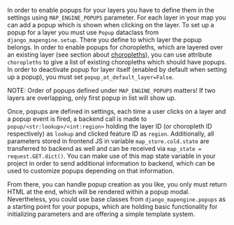 In order to enable popups for your layers you have to define them in the settings using `MAP_ENGINE_POPUPS` parameter.
For each layer in your map you can add a popup which is shown when clicking on the layer.
To set up a popup for a layer you must use `Popup` dataclass from `django_mapengine.setup`. 
There you define to which layer the popup belongs. 
In order to enable popups for choropleths, which are layered over an existing layer (see section about [choropleths](./CHOROPLETHS.md)),
you can use attribute `choropleths` to give a list of existing choropleths which should have popups. 
In order to deactivate popup for layer itself (enabled by default when setting up a popup), you must set `popup_at_default_layer=False`.  

NOTE: Order of popups defined under `MAP_ENGINE_POPUPS` matters! If two layers are overlapping, only first popup in list will show up.

Once, popups are defined in settings, each time a user clicks on a layer and a popup event is fired, a backend call is made to
`popup/<str:lookup>/<int:region>` holding the layer ID (or choropleth ID respectively) as `lookup` and clicked feature ID as `region`.
Additionally, all parameters stored in frontend JS in variable `map_store.cold.state` are transferred to backend as well and can be received via `map_state = request.GET.dict()`.
You can make use of this map state variable in your project in order to send additional information to backend, which can be used to customize popups depending on that information.

From there, you can handle popup creation as you like, you only must return HTML at the end, which will be rendered within a popup modal.
Nevertheless, you could use base classes from `django_mapengine.popups` as a starting point for your popups, which are holding basic functionality for
initializing parameters and are offering a simple template system.